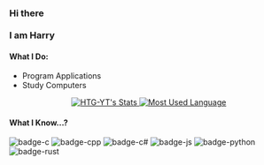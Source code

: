 <h3> Hi there <br><br>
I am Harry </h3>

#### What I Do:
- Program Applications
- Study Computers

<p align="center">
  <a target="_blank" href="https://github.com/HTG-YT" class="rich-diff-level-one">
    <img src="https://github-readme-stats.vercel.app/api?username=HTG-YT&&show_icons=true&count_private=true" alt="HTG-YT's Stats" >
  </a>
  <a target="_blank" href="https://github.com/HTG-YT/HTG-YT" class="rich-diff-level-one">
    <img src="https://github-readme-stats.vercel.app/api/top-langs/?username=HTG-YT" alt="Most Used Language" >
  </a>
</p>

#### What I Know...?
![badge-c](https://img.shields.io/badge/Language-C-indigo?style=for-the-badge&logo=C)
![badge-cpp](https://img.shields.io/badge/Language-C++-blue?style=for-the-badge&logo=C%2B%2B)
![badge-c#](https://img.shields.io/badge/Language-C%23-purple?style=for-the-badge&logo=C-Sharp)
![badge-js](https://img.shields.io/badge/Language-Javascript-yellow?style=for-the-badge&logo=javascript)
![badge-python](https://img.shields.io/badge/Language-Python-blue?style=for-the-badge&logo=Python)
![badge-rust](https://img.shields.io/badge/Language-Rust-gold?style=for-the-badge&logo=Rust)
